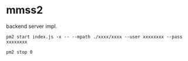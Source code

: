 # mmss2

backend server impl.

```
pm2 start index.js -x -- --mpath ./xxxx/xxxx --user xxxxxxxx --pass xxxxxxxx

pm2 stop 0
```

